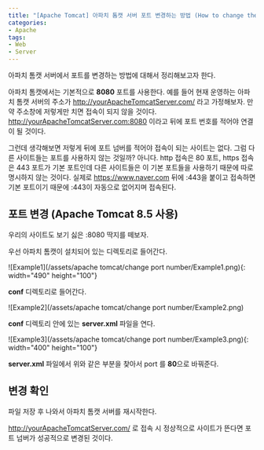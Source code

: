 ```yaml
---
title: "[Apache Tomcat] 아파치 톰캣 서버 포트 변경하는 방법 (How to change the port number)"
categories:
- Apache
tags:
- Web
- Server
---
```


아파치 톰캣 서버에서 포트를 변경하는 방법에 대해서 정리해보고자 한다. 

아파치 톰캣에서는 기본적으로 **8080** 포트를 사용한다. 예를 들어 현재 운영하는 아파치 톰캣 서버의 주소가 http://yourApacheTomcatServer.com/ 라고 가정해보자. 만약 주소창에 저렇게만 치면 접속이 되지 않을 것이다. http://yourApacheTomcatServer.com:8080 이라고 뒤에 포트 번호를 적어야 연결이 될 것이다.

그런데 생각해보면 저렇게 뒤에 포트 넘버를 적어야 접속이 되는 사이트는 없다. 그럼 다른 사이트들는 포트를 사용하지 않는 것일까? 아니다. http 접속은 80 포트, https 접속은 443 포트가 기본 포트인데 다른 사이트들은 이 기본 포트들을 사용하기 때문에 따로 명시하지 않는 것이다. 실제로 https://www.naver.com 뒤에 :443을 붙이고 접속하면 기본 포트이기 때문에 :443이 자동으로 없어지며 접속된다.

## 포트 변경 (Apache Tomcat 8.5 사용)

우리의 사이트도 보기 싫은 :8080 딱지를 떼보자.

우선 아파치 톰캣이 설치되어 있는 디렉토리로 들어간다.

![Example1](/assets/apache tomcat/change port number/Example1.png){: width="490" height="100"}

**conf** 디렉토리로 들어간다.

![Example2](/assets/apache tomcat/change port number/Example2.png)

**conf** 디렉토리 안에 있는 **server.xml** 파일을 연다.

![Example3](/assets/apache tomcat/change port number/Example3.png){: width="400" height="100"}

 **server.xml** 파일에서 위와 같은 부분을 찾아서 port 를 **80**으로 바꿔준다.

## 변경 확인

파일 저장 후 나와서 아파치 톰캣 서버를 재시작한다.

http://yourApacheTomcatServer.com/ 로 접속 시 정상적으로 사이트가 뜬다면 포트 넘버가 성공적으로 변경된 것이다.
